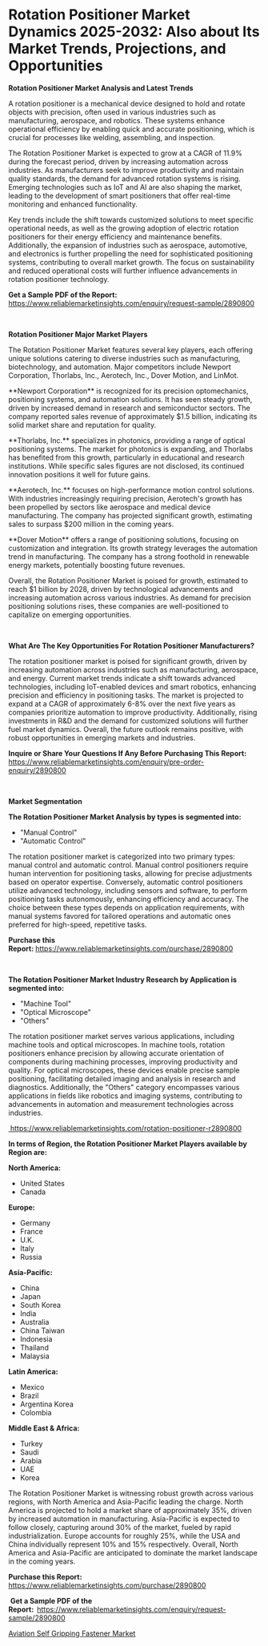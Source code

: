 <p><h1>Rotation Positioner Market Dynamics 2025-2032: Also about Its Market Trends, Projections, and Opportunities</h1></p><p><strong>Rotation Positioner Market Analysis and Latest Trends</strong></p>
<p><p>A rotation positioner is a mechanical device designed to hold and rotate objects with precision, often used in various industries such as manufacturing, aerospace, and robotics. These systems enhance operational efficiency by enabling quick and accurate positioning, which is crucial for processes like welding, assembling, and inspection.</p><p>The Rotation Positioner Market is expected to grow at a CAGR of 11.9% during the forecast period, driven by increasing automation across industries. As manufacturers seek to improve productivity and maintain quality standards, the demand for advanced rotation systems is rising. Emerging technologies such as IoT and AI are also shaping the market, leading to the development of smart positioners that offer real-time monitoring and enhanced functionality.</p><p>Key trends include the shift towards customized solutions to meet specific operational needs, as well as the growing adoption of electric rotation positioners for their energy efficiency and maintenance benefits. Additionally, the expansion of industries such as aerospace, automotive, and electronics is further propelling the need for sophisticated positioning systems, contributing to overall market growth. The focus on sustainability and reduced operational costs will further influence advancements in rotation positioner technology.</p></p>
<p><strong>Get a Sample PDF of the Report:&nbsp;</strong> <a href="https://www.reliablemarketinsights.com/enquiry/request-sample/2890800?utm_campaign=2317&utm_medium=2&utm_source=Github&utm_content=ia&utm_term=14032025&utm_id=rotation-positioner">https://www.reliablemarketinsights.com/enquiry/request-sample/2890800</a></p>
<p>&nbsp;</p>
<p><strong>Rotation Positioner Major Market Players</strong></p>
<p><p>The Rotation Positioner Market features several key players, each offering unique solutions catering to diverse industries such as manufacturing, biotechnology, and automation. Major competitors include Newport Corporation, Thorlabs, Inc., Aerotech, Inc., Dover Motion, and LinMot.</p><p>**Newport Corporation** is recognized for its precision optomechanics, positioning systems, and automation solutions. It has seen steady growth, driven by increased demand in research and semiconductor sectors. The company reported sales revenue of approximately $1.5 billion, indicating its solid market share and reputation for quality.</p><p>**Thorlabs, Inc.** specializes in photonics, providing a range of optical positioning systems. The market for photonics is expanding, and Thorlabs has benefited from this growth, particularly in educational and research institutions. While specific sales figures are not disclosed, its continued innovation positions it well for future gains.</p><p>**Aerotech, Inc.** focuses on high-performance motion control solutions. With industries increasingly requiring precision, Aerotech's growth has been propelled by sectors like aerospace and medical device manufacturing. The company has projected significant growth, estimating sales to surpass $200 million in the coming years.</p><p>**Dover Motion** offers a range of positioning solutions, focusing on customization and integration. Its growth strategy leverages the automation trend in manufacturing. The company has a strong foothold in renewable energy markets, potentially boosting future revenues.</p><p>Overall, the Rotation Positioner Market is poised for growth, estimated to reach $1 billion by 2028, driven by technological advancements and increasing automation across various industries. As demand for precision positioning solutions rises, these companies are well-positioned to capitalize on emerging opportunities.</p></p>
<p>&nbsp;</p>
<p><strong>What Are The Key Opportunities For Rotation Positioner Manufacturers?</strong></p>
<p><p>The rotation positioner market is poised for significant growth, driven by increasing automation across industries such as manufacturing, aerospace, and energy. Current market trends indicate a shift towards advanced technologies, including IoT-enabled devices and smart robotics, enhancing precision and efficiency in positioning tasks. The market is projected to expand at a CAGR of approximately 6-8% over the next five years as companies prioritize automation to improve productivity. Additionally, rising investments in R&D and the demand for customized solutions will further fuel market dynamics. Overall, the future outlook remains positive, with robust opportunities in emerging markets and industries.</p></p>
<p><strong>Inquire or Share Your Questions If Any Before Purchasing This Report:</strong> <a href="https://www.reliablemarketinsights.com/enquiry/pre-order-enquiry/2890800?utm_campaign=2317&utm_medium=2&utm_source=Github&utm_content=ia&utm_term=14032025&utm_id=rotation-positioner">https://www.reliablemarketinsights.com/enquiry/pre-order-enquiry/2890800</a></p>
<p>&nbsp;</p>
<p><strong>Market Segmentation</strong></p>
<p><strong>The Rotation Positioner Market Analysis by types is segmented into:</strong></p>
<p><ul><li>"Manual Control"</li><li>"Automatic Control"</li></ul></p>
<p><p>The rotation positioner market is categorized into two primary types: manual control and automatic control. Manual control positioners require human intervention for positioning tasks, allowing for precise adjustments based on operator expertise. Conversely, automatic control positioners utilize advanced technology, including sensors and software, to perform positioning tasks autonomously, enhancing efficiency and accuracy. The choice between these types depends on application requirements, with manual systems favored for tailored operations and automatic ones preferred for high-speed, repetitive tasks.</p></p>
<p><strong>Purchase this Report:&nbsp;</strong><a href="https://www.reliablemarketinsights.com/purchase/2890800?utm_campaign=2317&utm_medium=2&utm_source=Github&utm_content=ia&utm_term=14032025&utm_id=rotation-positioner">https://www.reliablemarketinsights.com/purchase/2890800</a></p>
<p>&nbsp;</p>
<p><strong>The Rotation Positioner Market Industry Research by Application is segmented into:</strong></p>
<p><ul><li>"Machine Tool"</li><li>"Optical Microscope"</li><li>"Others"</li></ul></p>
<p><p>The rotation positioner market serves various applications, including machine tools and optical microscopes. In machine tools, rotation positioners enhance precision by allowing accurate orientation of components during machining processes, improving productivity and quality. For optical microscopes, these devices enable precise sample positioning, facilitating detailed imaging and analysis in research and diagnostics. Additionally, the "Others" category encompasses various applications in fields like robotics and imaging systems, contributing to advancements in automation and measurement technologies across industries.</p></p>
<p><a href="https://www.reliablemarketinsights.com/rotation-positioner-r2890800?utm_campaign=2317&utm_medium=2&utm_source=Github&utm_content=ia&utm_term=14032025&utm_id=rotation-positioner">&nbsp;https://www.reliablemarketinsights.com/rotation-positioner-r2890800</a></p>
<p><strong>In terms of Region, the Rotation Positioner Market Players available by Region are:</strong></p>
<p>
    <p> <strong> North America: </strong>
        <ul>
            <li>United States</li>
            <li>Canada</li>
        </ul>
        </p> 
    <p> <strong> Europe: </strong>
        <ul>
            <li>Germany</li>
            <li>France</li>
            <li>U.K.</li>
            <li>Italy</li>
            <li>Russia</li>
        </ul>
        </p> 
    <p> <strong> Asia-Pacific: </strong>
        <ul>
            <li>China</li>
            <li>Japan</li>
            <li>South Korea</li>
            <li>India</li>
            <li>Australia</li>
            <li>China Taiwan</li>
            <li>Indonesia</li>
            <li>Thailand</li>
            <li>Malaysia</li>
        </ul>
        </p> 
    <p> <strong> Latin America: </strong>
        <ul>
            <li>Mexico</li>
            <li>Brazil</li>
            <li>Argentina Korea</li>
            <li>Colombia</li>
        </ul>
        </p> 
    <p> <strong> Middle East & Africa: </strong>
        <ul>
            <li>Turkey</li>
            <li>Saudi</li>
            <li>Arabia</li>
            <li>UAE</li>
            <li>Korea</li>
        </ul>
    </p>
    </p>
<p><p>The Rotation Positioner Market is witnessing robust growth across various regions, with North America and Asia-Pacific leading the charge. North America is projected to hold a market share of approximately 35%, driven by increased automation in manufacturing. Asia-Pacific is expected to follow closely, capturing around 30% of the market, fueled by rapid industrialization. Europe accounts for roughly 25%, while the USA and China individually represent 10% and 15% respectively. Overall, North America and Asia-Pacific are anticipated to dominate the market landscape in the coming years.</p></p>
<p><strong>Purchase this Report: </strong><a href="https://www.reliablemarketinsights.com/purchase/2890800?utm_campaign=2317&utm_medium=2&utm_source=Github&utm_content=ia&utm_term=14032025&utm_id=rotation-positioner">https://www.reliablemarketinsights.com/purchase/2890800</a></p>
<p>&nbsp;<strong>Get a Sample PDF of the Report:&nbsp;&nbsp;</strong><a href="https://www.reliablemarketinsights.com/enquiry/request-sample/2890800?utm_campaign=2317&utm_medium=2&utm_source=Github&utm_content=ia&utm_term=14032025&utm_id=rotation-positioner">https://www.reliablemarketinsights.com/enquiry/request-sample/2890800</a></p>
<p><strong></strong></p>
<p><p><a href="https://github.com/ryanbell8967/Market-Research-Report-List-1/blob/main/aviation-self-gripping-fastener-market.md?utm_campaign=2317&utm_medium=2&utm_source=Github&utm_content=ia&utm_term=14032025&utm_id=rotation-positioner">Aviation Self Gripping Fastener Market</a></p></p>